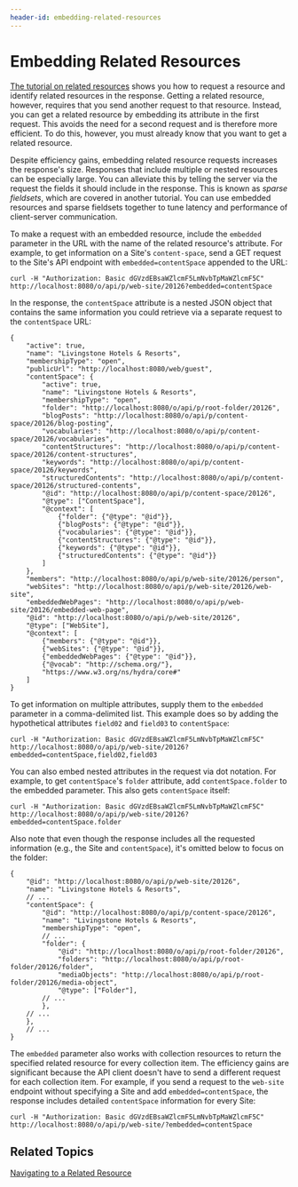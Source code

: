 ```yaml
---
header-id: embedding-related-resources
---
```


# Embedding Related Resources

[The tutorial on related resources](/docs/7-1/tutorials/-/knowledge_base/t/navigating-to-a-related-resource) 
shows you how to request a resource and identify related resources in the 
response. Getting a related resource, however, requires that you send another
request to that resource. Instead, you can get a related resource by embedding
its attribute in the first request. This avoids the need for a second request
and is therefore more efficient. To do this, however, you must already know that
you want to get a related resource. 

Despite efficiency gains, embedding related resource requests increases the 
response's size. Responses that include multiple or nested resources can be 
especially large. You can alleviate this by telling the server via the request
the fields it should include in the response. This is known as *sparse
fieldsets*, which are covered in another tutorial. You can use embedded
resources and sparse fieldsets together to tune latency and performance of
client-server communication. <!-- Link to sparse fieldsets tutorial once it
exists. -->

To make a request with an embedded resource, include the `embedded` parameter in 
the URL with the name of the related resource's attribute. For example, to get 
information on a Site's `content-space`, send a GET request to the Site's API 
endpoint with `embedded=contentSpace` appended to the URL: 

    curl -H "Authorization: Basic dGVzdEBsaWZlcmF5LmNvbTpMaWZlcmF5C" http://localhost:8080/o/api/p/web-site/20126?embedded=contentSpace

In the response, the `contentSpace` attribute is a nested JSON object that 
contains the same information you could retrieve via a separate request to the 
`contentSpace` URL: 

    {
        "active": true,
        "name": "Livingstone Hotels & Resorts",
        "membershipType": "open",
        "publicUrl": "http://localhost:8080/web/guest",
        "contentSpace": {
            "active": true,
            "name": "Livingstone Hotels & Resorts",
            "membershipType": "open",
            "folder": "http://localhost:8080/o/api/p/root-folder/20126",
            "blogPosts": "http://localhost:8080/o/api/p/content-space/20126/blog-posting",
            "vocabularies": "http://localhost:8080/o/api/p/content-space/20126/vocabularies",
            "contentStructures": "http://localhost:8080/o/api/p/content-space/20126/content-structures",
            "keywords": "http://localhost:8080/o/api/p/content-space/20126/keywords",
            "structuredContents": "http://localhost:8080/o/api/p/content-space/20126/structured-contents",
            "@id": "http://localhost:8080/o/api/p/content-space/20126",
            "@type": ["ContentSpace"],
            "@context": [
                {"folder": {"@type": "@id"}},
                {"blogPosts": {"@type": "@id"}},
                {"vocabularies": {"@type": "@id"}},
                {"contentStructures": {"@type": "@id"}},
                {"keywords": {"@type": "@id"}},
                {"structuredContents": {"@type": "@id"}}
            ]
        },
        "members": "http://localhost:8080/o/api/p/web-site/20126/person",
        "webSites": "http://localhost:8080/o/api/p/web-site/20126/web-site",
        "embeddedWebPages": "http://localhost:8080/o/api/p/web-site/20126/embedded-web-page",
        "@id": "http://localhost:8080/o/api/p/web-site/20126",
        "@type": ["WebSite"],
        "@context": [
            {"members": {"@type": "@id"}},
            {"webSites": {"@type": "@id"}},
            {"embeddedWebPages": {"@type": "@id"}},
            {"@vocab": "http://schema.org/"},
            "https://www.w3.org/ns/hydra/core#"
        ]
    }

To get information on multiple attributes, supply them to the `embedded` 
parameter in a comma-delimited list. This example does so by adding the 
hypothetical attributes `field02` and `field03` to `contentSpace`: 

    curl -H "Authorization: Basic dGVzdEBsaWZlcmF5LmNvbTpMaWZlcmF5C" http://localhost:8080/o/api/p/web-site/20126?embedded=contentSpace,field02,field03

You can also embed nested attributes in the request via dot notation. For 
example, to get `contentSpace`'s `folder` attribute, add `contentSpace.folder` 
to the embedded parameter. This also gets `contentSpace` itself: 

    curl -H "Authorization: Basic dGVzdEBsaWZlcmF5LmNvbTpMaWZlcmF5C" http://localhost:8080/o/api/p/web-site/20126?embedded=contentSpace.folder

Also note that even though the response includes all the requested information
(e.g., the Site and `contentSpace`), it's omitted below to focus on the folder: 

    {
        "@id": "http://localhost:8080/o/api/p/web-site/20126",
        "name": "Livingstone Hotels & Resorts",
        // ... 
        "contentSpace": {
            "@id": "http://localhost:8080/o/api/p/content-space/20126",
            "name": "Livingstone Hotels & Resorts",
            "membershipType": "open",
            // ... 
            "folder": {
                "@id": "http://localhost:8080/o/api/p/root-folder/20126",
                "folders": "http://localhost:8080/o/api/p/root-folder/20126/folder",
                "mediaObjects": "http://localhost:8080/o/api/p/root-folder/20126/media-object",
                "@type": ["Folder"],
            // ... 
            },
        // ... 
        },
        // ... 
    }

The `embedded` parameter also works with collection resources to return the
specified related resource for every collection item. The efficiency gains are
significant because the API client doesn't have to send a different request for
each collection item. For example, if you send a request to the `web-site`
endpoint without specifying a Site and add `embedded=contentSpace`, the
response includes detailed `contentSpace` information for every Site: 

    curl -H "Authorization: Basic dGVzdEBsaWZlcmF5LmNvbTpMaWZlcmF5C" http://localhost:8080/o/api/p/web-site/?embedded=contentSpace

## Related Topics

[Navigating to a Related Resource](/docs/7-1/tutorials/-/knowledge_base/t/navigating-to-a-related-resource)
